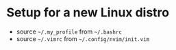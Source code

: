 # Setup for a new Linux distro

- source `~/.my_profile` from `~/.bashrc`
- source `~/.vimrc` from `~/.config/nvim/init.vim`
